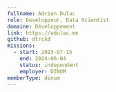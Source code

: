 ```yaml
---
fullname: Adrien Dulac
role: Developpeur, Data Scientist
domaine: Développement
link: https://adulac.me
github: dtrckd
missions:
  - start: 2023-07-15
    end: 2024-06-04
    status: independent
    employer: DINUM
memberType: dinum
---
```


